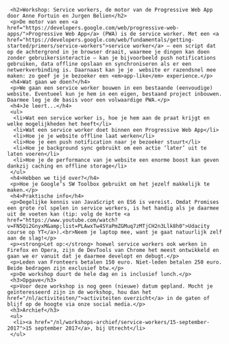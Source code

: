      <h2>Workshop: Service workers, de motor van de Progressive Web App door Anne Fortuin en Jurgen Belien</h2>
     <p>De motor van een <a href="https://developers.google.com/web/progressive-web-apps/">Progressive Web App</a> (PWA) is de service worker. Met een <a href="https://developers.google.com/web/fundamentals/getting-started/primers/service-workers">service worker</a> — een script dat op de achtergrond in je browser draait, waarmee je dingen kan doen zonder gebruikersinteractie — kan je bijvoorbeeld push notifications gebruiken, data offline opslaan en synchroniseren als er een netwerkverbinding is. Daarnaast kan je je  website er razendsnel mee maken: zo geef je je bezoeker een <em>app-like</em> experience.</p>
     <h4>Wat gaan we doen?</h4>
     <p>We gaan een service worker bouwen in een bestaande (eenvoudige) website. Eventueel kun je hem in een eigen, bestaand project inbouwen. Daarmee leg je de basis voor een volwaardige PWA.</p>
     <h4>Je leert...</h4>
     <ul>
      <li>Wat een service worker is, hoe je hem aan de praat krijgt en welke mogelijkheden het heeft</li>
      <li>Wat een service worker doet binnen een Progressive Web App</li>
      <li>Hoe je je website offline laat werken</li>
      <li>Hoe je een push notification naar je bezoeker stuurt</li>
      <li>Hoe je background sync gebruikt om een actie ‘later’ uit te laten voeren</li>
      <li>Hoe je de performance van je website een enorme boost kan geven dankzij caching en offline storage</li>
     </ul>
     <h4>Hebben we tijd over?</h4>
     <p>Hoe je Google’s SW Toolbox gebruikt om het jezelf makkelijk te maken.</p>
     <h4>Praktische info</h4>
     <p>Degelijke kennis van JavaScript en ES6 is vereist. Omdat Promises een grote rol spelen in service workers, is het handig als je daarmee uit de voeten kan (tip: volg de korte <a href="https://www.youtube.com/watch?v=FN5Qi2GnyxM&amp;list=PLAwxTw4SYaPmZGMuq7zMTjCH2n3Llk8h0">Udacity course op YT</a>).<br>Neem je laptop mee, want je gaat natuurlijk zelf aan de slag!</p>
     <p><strong>Let op:</strong> hoewel service workers ook werken in Firefox en Opera, zijn de DevTools van Chrome het meest ontwikkeld en gaan we er vanuit dat je daarmee developt en debugt.</p>
     <p>Leden van Fronteers betalen 150 euro. Niet-leden betalen 250 euro. Beide bedragen zijn exclusief btw.</p>
     <p>De workshop duurt de hele dag en is inclusief lunch.</p>
     <h3>Opgave</h3>
     <p>Voor deze workshop is nog geen (nieuwe) datum gepland. Mocht je geïnteresseerd zijn in de workshop, hou dan het href="/nl/activiteiten/">activiteiten overzicht</a> in de gaten of blijf op de hoogte via onze social media.</p>
     <h3>Archief</h3>
     <ul>
      <li><a href="/nl/workshops-archief/service-workers/15-september-2017">15 september 2017</a>, bij Utrecht</li>
     </ul>
